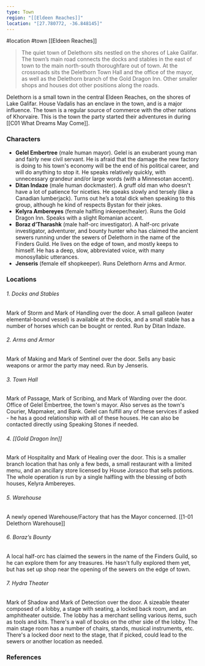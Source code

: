 ```yaml
---
type: Town
region: "[[Eldeen Reaches]]"
location: "[27.780772, -36.848145]"
---
```

 #location #town [[Eldeen Reaches]]

> The quiet town of Delethorn sits nestled on the shores of Lake Galifar. The town’s main road connects the docks and stables in the east of town to the main north-south thoroughfare out of town. At the crossroads sits the Delethorn Town Hall and the office of the mayor, as well as the Delethorn branch of the Gold Dragon Inn. Other smaller shops and houses dot other positions along the roads.

Delethorn is a small town in the central Eldeen Reaches, on the shores of Lake Galifar. House Vadalis has an enclave in the town, and is a major influence. The town is a regular source of commerce with the other nations of Khorvaire. This is the town the party started their adventures in during [[C01 What Dreams May Come]].

### Characters

* **Gelel Embertree** (male human mayor). Gelel is an exuberant young man and fairly new civil servant. He is afraid that the damage the new factory is doing to his town's economy will be the end of his political career, and will do anything to stop it. He speaks relatively quickly, with unnecessary grandeur and/or large words (with a Minnesotan accent).
* **Ditan Indaze** (male human dockmaster). A gruff old man who doesn't have a lot of patience for niceties. He speaks slowly and tersely (like a Canadian lumberjack). Turns out he’s a total dick when speaking to this group, although he kind of respects Bystan for their jokes.
* **Kelyra Ambereyes** (female halfling inkeeper/healer). Runs the Gold Dragon Inn. Speaks with a slight Romanian accent.
* **Boraz d’Tharashk** (male half-orc investigator). A half-orc private investigator, adventurer, and bounty hunter who has claimed the ancient sewers running under the sewers of Delethorn in the name of the Finders Guild. He lives on the edge of town, and mostly keeps to himself. He has a deep, slow, abbreviated voice, with many monosyllabic utterances.
* **Jenseris** (female elf shopkeeper). Runs Delethorn Arms and Armor.

### Locations

###### 1. Docks and Stables
Mark of Storm and Mark of Handling over the door. A small galleon (water elemental-bound vessel) is available at the docks, and a small stable has a number of horses which can be bought or rented. Run by Ditan Indaze.

###### 2. Arms and Armor
Mark of Making and Mark of Sentinel over the door. Sells any basic weapons or armor the party may need. Run by Jenseris.

###### 3. Town Hall
Mark of Passage, Mark of Scribing, and Mark of Warding over the door. Office of Gelel Embertree, the town's mayor. Also serves as the town's Courier, Mapmaker, and Bank. Gelel can fulfill any of these services if asked - he has a good relationship with all of these houses. He can also be contacted directly using Speaking Stones if needed.

###### 4. [[Gold Dragon Inn]]
Mark of Hospitality and Mark of Healing over the door. This is a smaller branch location that has only a few beds, a small restaurant with a limited menu, and an ancillary store licensed by House Jorasco that sells potions. The whole operation is run by a single halfling with the blessing of both houses, Kelyra Ambereyes.

###### 5. Warehouse
A newly opened Warehouse/Factory that has the Mayor concerned. [[1-01  Delethorn Warehouse]]

###### 6. Boraz’s Bounty
A local half-orc has claimed the sewers in the name of the Finders Guild, so he can explore them for any treasures. He hasn't fully explored them yet, but has set up shop near the opening of the sewers on the edge of town.

###### 7. Hydra Theater
Mark of Shadow and Mark of Detection over the door. A sizeable theater composed of a lobby, a stage with seating, a locked back room, and an amphitheater outside. The lobby has a merchant selling various items, such as tools and kits. There's a wall of books on the other side of the lobby. The main stage room has a number of chairs, stands, musical instruments, etc. There's a locked door next to the stage, that if picked, could lead to the sewers or another location as needed.

### References
